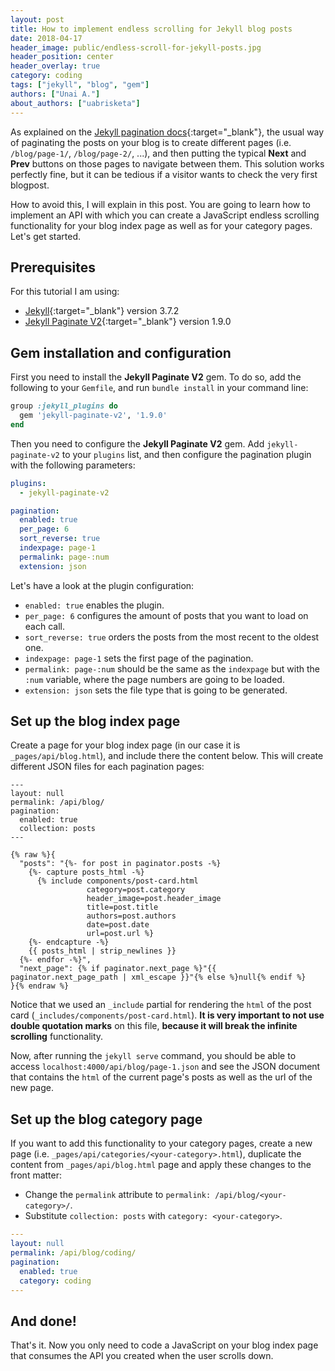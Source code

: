 ```yaml
---
layout: post
title: How to implement endless scrolling for Jekyll blog posts
date: 2018-04-17
header_image: public/endless-scroll-for-jekyll-posts.jpg
header_position: center
header_overlay: true
category: coding
tags: ["jekyll", "blog", "gem"]
authors: ["Unai A."]
about_authors: ["uabrisketa"]
---
```


As explained on the [Jekyll pagination docs](https://jekyllrb.com/docs/pagination/){:target="_blank"}, the usual way of paginating the posts on your blog is to create different pages (i.e. `/blog/page-1/`, `/blog/page-2/`, ...), and then putting the typical **Next** and **Prev** buttons on those pages to navigate between them.
This solution works perfectly fine, but it can be tedious if a visitor wants to check the very first blogpost.

How to avoid this, I will explain in this post.
You are going to learn how to implement an API with which you can create a JavaScript endless scrolling functionality for your blog index page as well as for your category pages. Let's get started.

## Prerequisites

For this tutorial I am using:

* [Jekyll](https://jekyllrb.com/){:target="_blank"} version 3.7.2
* [Jekyll Paginate V2](https://github.com/sverrirs/jekyll-paginate-v2){:target="_blank"} version 1.9.0

## Gem installation and configuration

First you need to install the **Jekyll Paginate V2** gem.
To do so, add the following to your `Gemfile`, and run `bundle install` in your command line:

```ruby
group :jekyll_plugins do
  gem 'jekyll-paginate-v2', '1.9.0'
end
```

Then you need to configure the **Jekyll Paginate V2** gem.
Add `jekyll-paginate-v2` to your `plugins` list, and then configure the pagination plugin with the following parameters:

```yaml
plugins:
  - jekyll-paginate-v2

pagination:
  enabled: true
  per_page: 6
  sort_reverse: true
  indexpage: page-1
  permalink: page-:num
  extension: json
```

Let's have a look at the plugin configuration:

* `enabled: true` enables the plugin.
* `per_page: 6` configures the amount of posts that you want to load on each call.
* `sort_reverse: true` orders the posts from the most recent to the oldest one.
* `indexpage: page-1` sets the first page of the pagination.
* `permalink: page-:num` should be the same as the `indexpage` but with the `:num` variable, where the page numbers are going to be loaded.
* `extension: json` sets the file type that is going to be generated.

## Set up the blog index page

Create a page for your blog index page (in our case it is `_pages/api/blog.html`), and include there the content below.
This will create different JSON files for each pagination pages:

```liquid
---
layout: null
permalink: /api/blog/
pagination:
  enabled: true
  collection: posts
---

{% raw %}{
  "posts": "{%- for post in paginator.posts -%}
    {%- capture posts_html -%}
      {% include components/post-card.html
                 category=post.category
                 header_image=post.header_image
                 title=post.title
                 authors=post.authors
                 date=post.date
                 url=post.url %}
    {%- endcapture -%}
    {{ posts_html | strip_newlines }}
  {%- endfor -%}",
  "next_page": {% if paginator.next_page %}"{{ paginator.next_page_path | xml_escape }}"{% else %}null{% endif %}
}{% endraw %}
```

Notice that we used an `_include` partial for rendering the `html` of the post card (`_includes/components/post-card.html`). **It is very important to not use double quotation marks** on this file, **because it will break the infinite scrolling** functionality.

Now, after running the `jekyll serve` command, you should be able to access `localhost:4000/api/blog/page-1.json` and see the JSON document that contains the `html` of the current page's posts as well as the url of the new page.

## Set up the blog category page

If you want to add this functionality to your category pages, create a new page (i.e. `_pages/api/categories/<your-category>.html`), duplicate the content from `_pages/api/blog.html` page and apply these changes to the front matter:

* Change the `permalink` attribute to `permalink: /api/blog/<your-category>/`.
* Substitute `collection: posts` with `category: <your-category>`.

```yaml
---
layout: null
permalink: /api/blog/coding/
pagination:
  enabled: true
  category: coding
---
```

## And done!

That's it.
Now you only need to code a JavaScript on your blog index page that consumes the API you created when the user scrolls down.
